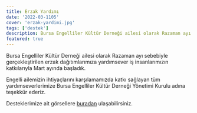 ```yaml
---
title: Erzak Yardımı
date: '2022-03-1105'
cover: 'erzak-yardimi.jpg'
tags: ['destek']
description: Bursa Engelliler Kültür Derneği ailesi olarak Razaman ayı sebebiyle gerçekleştirilen erzak dağıtımlarımıza yardımsever iş insanlarımızın katkılarıyla Mart ayında başladık.
featured: true
---
```


Bursa Engelliler Kültür Derneği ailesi olarak Razaman ayı sebebiyle gerçekleştirilen erzak dağıtımlarımıza yardımsever iş insanlarımızın katkılarıyla Mart ayında başladık.

Engelli ailemizin ihtiyaçlarını karşılamamızda katkı sağlayan tüm yardımseverlerimize Bursa Engelliler Kültür Derneği Yönetimi Kurulu adına teşekkür ederiz.

Desteklerimize ait görsellere <a href="https://photos.app.goo.gl/YJrPKJi819PseCKo6" target="_blank" rel="noopener noreferrer">buradan</a> ulaşabilirsiniz.

